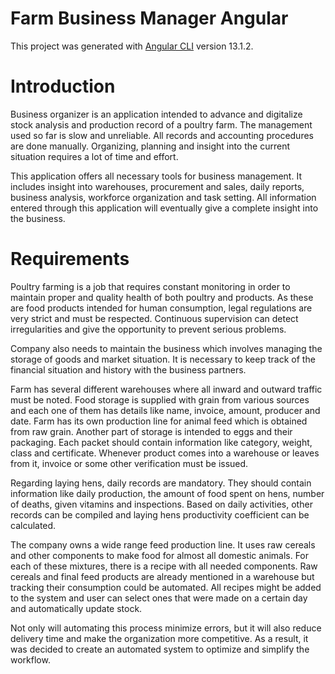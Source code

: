 # Farm Business Manager Angular

This project was generated with [Angular CLI](https://github.com/angular/angular-cli) version 13.1.2.

# Introduction

Business organizer is an application intended to advance and digitalize stock analysis and production record of a poultry farm. The management used so far is slow and unreliable. All records and accounting procedures are done manually. Organizing, planning and insight into the current situation requires a lot of time and effort.

This application offers all necessary tools for business management. It includes insight into warehouses, procurement and sales, daily reports, business analysis, workforce organization and task setting. All information entered through this application will eventually give a complete insight into the business.

# Requirements

Poultry farming is a job that requires constant monitoring in order to maintain proper and quality health of both poultry and products. As these are food products intended for human consumption, legal regulations are very strict and must be respected. Continuous supervision can detect irregularities and give the opportunity to prevent serious problems.

Company also needs to maintain the business which involves managing the storage of goods and market situation. It is necessary to keep track of the financial situation and history with the business partners.

Farm has several different warehouses where all inward and outward traffic must be noted. Food storage is supplied with grain from various sources and each one of them has details like name, invoice, amount, producer and date. Farm has its own production line for animal feed which is obtained from raw grain. Another part of storage is intended to eggs and their packaging. Each packet should contain information like category, weight, class and certificate. Whenever product comes into a warehouse or leaves from it, invoice or some other verification must be issued.

Regarding laying hens, daily records are mandatory. They should contain information like daily production, the amount of food spent on hens, number of deaths, given vitamins and inspections. Based on daily activities, other records can be compiled and laying hens productivity coefficient can be calculated.

The company owns a wide range feed production line. It uses raw cereals and other components to make food for almost all domestic animals. For each of these mixtures, there is a recipe with all needed components. Raw cereals and final feed products are already mentioned in a warehouse but tracking their consumption could be automated. All recipes might be added to the system and user can select ones that were made on a certain day and automatically update stock.

Not only will automating this process minimize errors, but it will also reduce delivery time and make the organization more competitive. As a result, it was decided to create an automated system to optimize and simplify the workflow.

